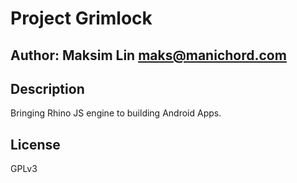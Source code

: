 # Project Grimlock

## Author: Maksim Lin <maks@manichord.com>

## Description

Bringing Rhino JS engine to building Android Apps.

## License

GPLv3

